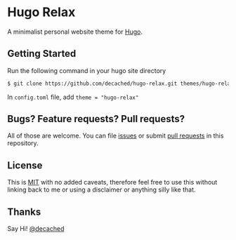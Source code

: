 # Hugo Relax

A minimalist personal website theme for [Hugo][hugo].

## Getting Started

Run the following command in your hugo site directory

```sh
$ git clone https://github.com/decached/hugo-relax.git themes/hugo-relax
```

In `config.toml` file, add `theme = "hugo-relax"`


## Bugs? Feature requests? Pull requests?

All of those are welcome. You can file [issues][issues] or submit [pull requests][pulls] in this repository.

## License

This is [MIT][license] with no added caveats, therefore feel free to use this without linking back to me or using a disclaimer or anything silly like that.

## Thanks

Say Hi! [@decached][twitter]

[hugo]: https://gohugo.io/

[issues]: https://github.com/decached/hugo-relax/issues
[pulls]: https://github.com/decached/hugo-relax/pulls

[license]: LICENSE.md
[twitter]: https://twitter.com/decached
